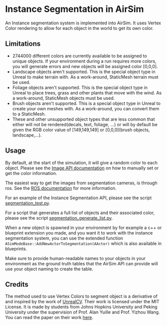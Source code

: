 # Instance Segmentation in AirSim

An Instance segmentation system is implemented into AirSim. It uses Vertex Color rendering to allow for each object in the world to get its own color.

## Limitations
* 2744000 different colors are currently available to be assigned to unique objects. If your environment during a run requires more colors, you will generate errors and new objects will be assigned color [0,0,0].
* Landscape objects aren't supported. This is the special object type in Unreal to make terrain with. As a work-around, StaticMesh terrain must be used.
* Foliage objects aren't supported. This is the special object type in Unreal to place trees, grass and other plants that move with the wind. As a work-around, StaticMesh objects must be used.
* Brush objects aren't supported. This is a special object type in Unreal to create your own meshes with. As a work-around, you can convert them to a StaticMesh.
* These and other unsupported object types that are less common that either will not be rendered(decals, text, foliage, ...) or will by default be given the RGB color value of [149,149,149] or [0,0,0](brush objects, landscape,...).

## Usage
By default, at the start of the simulation, it will give a random color to each object. 
Please see the [Image API documentation](image_apis.md#segmentation) on how to manually set or get the color information.

The easiest way to get the images from segmentation cameras, is through ros. See the [ROS documentation](ros.md) for more information. 

For an example of the Instance Segmentation API, please see the script  [segmentation_test.py](../PythonClient/segmentation/segmentation_test.py).

For a script that generates a full list of objects and their associated color, please see the script  [segmentation_generate_list.py](../PythonClient/segmentation/segmentation_generate_list.py).

When a new object is spawned in your environment by for example a c++ or blueprint extension you made,
and you want it to work with the instance segmentation system, you can use the extended function `ASimModeBase::AddNewActorToSegmentation(AActor)` which is also available in blueprints. 

Make sure to provide human-readable names to your objects in your environment as the ground truth tables that the AirSim API can provide will use your object naming to create the table.

## Credits
The method used to use Vertex Colors to segment object is a derivative of and inspired by the work of [UnrealCV](https://unrealcv.org/). Their work is licensed under the MIT License.
It is made by students from Johns Hopkins University and Peking University under the supervision of Prof. Alan Yuille and Prof. Yizhou Wang.
You can read the paper on their work [here](https://dl.acm.org/doi/10.1145/3123266.3129396).
